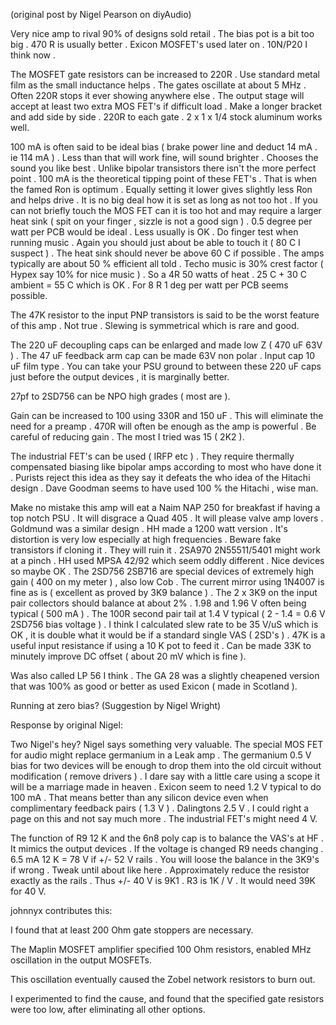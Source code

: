 (original post by Nigel Pearson on diyAudio)

Very nice amp to rival 90% of designs sold retail . The bias pot is a bit too big . 470 R is usually better . Exicon MOSFET's used later on . 10N/P20 I think now .

The MOSFET gate resistors can be increased to 220R . Use standard metal film as the small inductance helps . The gates oscillate at about 5 MHz . Often 220R stops it ever showing anywhere else . The output stage will accept at least two extra MOS FET's if difficult load . Make a longer bracket and add side by side . 220R to each gate . 2 x 1 x 1/4 stock aluminum works well.

100 mA is often said to be ideal bias ( brake power line and deduct 14 mA . ie 114 mA ) . Less than that will work fine, will sound brighter . Chooses the sound you like best . Unlike bipolar transistors there isn't the more perfect point . 100 mA is the theoretical tipping point of these FET's . That is when the famed Ron is optimum . Equally setting it lower gives slightly less Ron and helps drive . It is no big deal how it is set as long as not too hot . If you can not briefly touch the MOS FET can it is too hot and may require a larger heat sink ( spit on your finger , sizzle is not a good sign ) . 0.5 degree per watt per PCB would be ideal . Less usually is OK . Do finger test when running music . Again you should just about be able to touch it ( 80 C I suspect ) . The heat sink should never be above 60 C if possible . The amps typically are about 50 % efficient all told . Techo music is 30% crest factor ( Hypex say 10% for nice music ) . So a 4R 50 watts of heat . 25 C + 30 C ambient = 55 C which is OK . For 8 R 1 deg per watt per PCB seems possible.

The 47K resistor to the input PNP transistors is said to be the worst feature of this amp . Not true . Slewing is symmetrical which is rare and good.

The 220 uF decoupling caps can be enlarged and made low Z ( 470 uF 63V ) . The 47 uF feedback arm cap can be made 63V non polar . Input cap 10 uF film type . You can take your PSU ground to between these 220 uF caps just before the output devices , it is marginally better.

27pf to 2SD756 can be NPO high grades ( most are ).

Gain can be increased to 100 using 330R and 150 uF . This will eliminate the need for a preamp . 470R will often be enough as the amp is powerful . Be careful of reducing gain . The most I tried was 15 ( 2K2 ).

The industrial FET's can be used ( IRFP etc ) . They require thermally compensated biasing like bipolar amps according to most who have done it . Purists reject this idea as they say it defeats the who idea of the Hitachi design . Dave Goodman seems to have used 100 % the Hitachi , wise man.

Make no mistake this amp will eat a Naim NAP 250 for breakfast if having a top notch PSU . It will disgrace a Quad 405 . It will please valve amp lovers . Goldmund was a similar design . HH made a 1200 watt version . It's distortion is very low especially at high frequencies . Beware fake transistors if cloning it . They will ruin it . 2SA970 2N55511/5401 might work at a pinch . HH used MPSA 42/92 which seem oddly different . Nice devices so maybe OK . The 2SD756 2SB716 are special devices of extremely high gain ( 400 on my meter ) , also low Cob . The current mirror using 1N4007 is fine as is ( excellent as proved by 3K9 balance ) . The 2 x 3K9 on the input pair collectors should balance at about 2% . 1.98 and 1.96 V often being typical ( 500 mA ) . The 100R second pair tail at 1.4 V typical ( 2 - 1.4 = 0.6 V 2SD756 bias voltage ) . I think I calculated slew rate to be 35 V/uS which is OK , it is double what it would be if a standard single VAS ( 2SD's ) . 47K is a useful input resistance if using a 10 K pot to feed it . Can be made 33K to minutely improve DC offset ( about 20 mV which is fine ).

Was also called LP 56 I think . The GA 28 was a slightly cheapened version that was 100% as good or better as used Exicon ( made in Scotland ).

Running at zero bias? (Suggestion by Nigel Wright)

Response by original Nigel:

Two Nigel's hey? Nigel says something very valuable. The special MOS FET for audio might replace germanium in a Leak amp . The germanium 0.5 V bias for two devices will be enough to drop them into the old circuit without modification ( remove drivers ) . I dare say with a little care using a scope it will be a marriage made in heaven . Exicon seem to need 1.2 V typical to do 100 mA . That means better than any silicon device even when complimentary feedback pairs ( 1.3 V ) . Dalingtons 2.5 V . I could right a page on this and not say much more . The industrial FET's might need 4 V.

The function of R9 12 K and the 6n8 poly cap is to balance the VAS's at HF . It mimics the output devices . If the voltage is changed R9 needs changing . 6.5 mA 12 K = 78 V if +/- 52 V rails . You will loose the balance in the 3K9's if wrong . Tweak until about like here . Approximately reduce the resistor exactly as the rails . Thus +/- 40 V is 9K1 . R3 is 1K / V . It would need 39K for 40 V.


johnnyx contributes this:


I found that at least 200 Ohm gate stoppers are necessary.

The Maplin MOSFET amplifier specified 100 Ohm resistors, enabled MHz oscillation in the output MOSFETs.

This oscillation eventually caused the Zobel network resistors to burn out.

I experimented to find the cause, and found that the specified gate resistors were too low, after eliminating all other options.